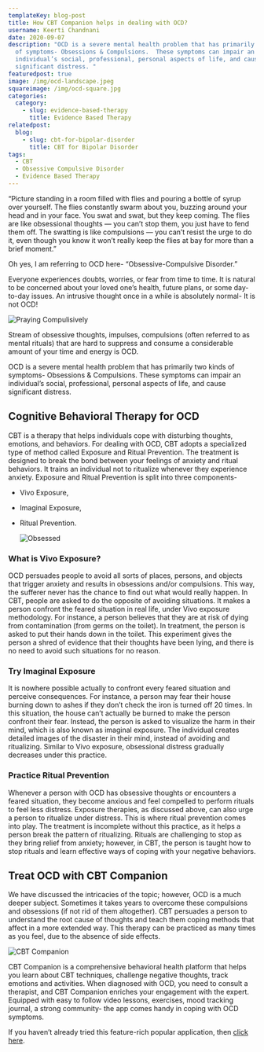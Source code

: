 ```yaml
---
templateKey: blog-post
title: How CBT Companion helps in dealing with OCD?
username: Keerti Chandnani
date: 2020-09-07
description: "OCD is a severe mental health problem that has primarily two kinds
  of symptoms- Obsessions & Compulsions.  These symptoms can impair an
  individual’s social, professional, personal aspects of life, and cause
  significant distress. "
featuredpost: true
image: /img/ocd-landscape.jpeg
squareimage: /img/ocd-square.jpg
categories:
  category:
    - slug: evidence-based-therapy
      title: Evidence Based Therapy
relatedpost:
  blog:
    - slug: cbt-for-bipolar-disorder
      title: CBT for Bipolar Disorder
tags:
  - CBT
  - Obsessive Compulsive Disorder
  - Evidence Based Therapy
---
```

<!--StartFragment-->

“Picture standing in a room filled with flies and pouring a bottle of syrup over yourself. The flies constantly swarm about you, buzzing around your head and in your face. You swat and swat, but they keep coming. The flies are like obsessional thoughts — you can’t stop them, you just have to fend them off. The swatting is like compulsions — you can’t resist the urge to do it, even though you know it won’t really keep the flies at bay for more than a brief moment.”

Oh yes, I am referring to OCD here- “Obsessive-Compulsive Disorder.”

Everyone experiences doubts, worries, or fear from time to time. It is natural to be concerned about your loved one’s health, future plans, or some day-to-day issues. An intrusive thought once in a while is absolutely normal- It is not OCD!

![Praying Compulisively ](/img/praying.jpg "Praying Compulisively ")

Stream of obsessive thoughts, impulses, compulsions (often referred to as mental rituals) that are hard to suppress and consume a considerable amount of your time and energy is OCD.

OCD is a severe mental health problem that has primarily two kinds of symptoms- Obsessions & Compulsions. These symptoms can impair an individual’s social, professional, personal aspects of life, and cause significant distress.

## Cognitive Behavioral Therapy for OCD

CBT is a therapy that helps individuals cope with disturbing thoughts, emotions, and behaviors. For dealing with OCD, CBT adopts a specialized type of method called Exposure and Ritual Prevention. The treatment is designed to break the bond between your feelings of anxiety and ritual behaviors. It trains an individual not to ritualize whenever they experience anxiety. Exposure and Ritual Prevention is split into three components-

* Vivo Exposure,
* Imaginal Exposure,
* Ritual Prevention.

  ![Obsessed](/img/obsessed.jpeg "Obsessed")

### What is Vivo Exposure?

OCD persuades people to avoid all sorts of places, persons, and objects that trigger anxiety and results in obsessions and/or compulsions. This way, the sufferer never has the chance to find out what would really happen. In CBT, people are asked to do the opposite of avoiding situations. It makes a person confront the feared situation in real life, under Vivo exposure methodology. For instance, a person believes that they are at risk of dying from contamination (from germs on the toilet). In treatment, the person is asked to put their hands down in the toilet. This experiment gives the person a shred of evidence that their thoughts have been lying, and there is no need to avoid such situations for no reason.

### Try Imaginal Exposure

It is nowhere possible actually to confront every feared situation and perceive consequences. For instance, a person may fear their house burning down to ashes if they don’t check the iron is turned off 20 times. In this situation, the house can’t actually be burned to make the person confront their fear. Instead, the person is asked to visualize the harm in their mind, which is also known as imaginal exposure. The individual creates detailed images of the disaster in their mind, instead of avoiding and ritualizing. Similar to Vivo exposure, obsessional distress gradually decreases under this practice.

### Practice Ritual Prevention

Whenever a person with OCD has obsessive thoughts or encounters a feared situation, they become anxious and feel compelled to perform rituals to feel less distress. Exposure therapies, as discussed above, can also urge a person to ritualize under distress. This is where ritual prevention comes into play. The treatment is incomplete without this practice, as it helps a person break the pattern of ritualizing. Rituals are challenging to stop as they bring relief from anxiety; however, in CBT, the person is taught how to stop rituals and learn effective ways of coping with your negative behaviors.

## Treat OCD with CBT Companion

We have discussed the intricacies of the topic; however, OCD is a much deeper subject. Sometimes it takes years to overcome these compulsions and obsessions (if not rid of them altogether). CBT persuades a person to understand the root cause of thoughts and teach them coping methods that affect in a more extended way. This therapy can be practiced as many times as you feel, due to the absence of side effects.

![CBT Companion](/img/cbt_companion_screen.png "CBT for OCD")

CBT Companion is a comprehensive behavioral health platform that helps you learn about CBT techniques, challenge negative thoughts, track emotions and activities. When diagnosed with OCD, you need to consult a therapist, and CBT Companion enriches your engagement with the expert. Equipped with easy to follow video lessons, exercises, mood tracking journal, a strong community- the app comes handy in coping with OCD symptoms.

If you haven’t already tried this feature-rich popular application, then [click here](https://www.swasth.co/cbt-companion/).





<!--EndFragment-->